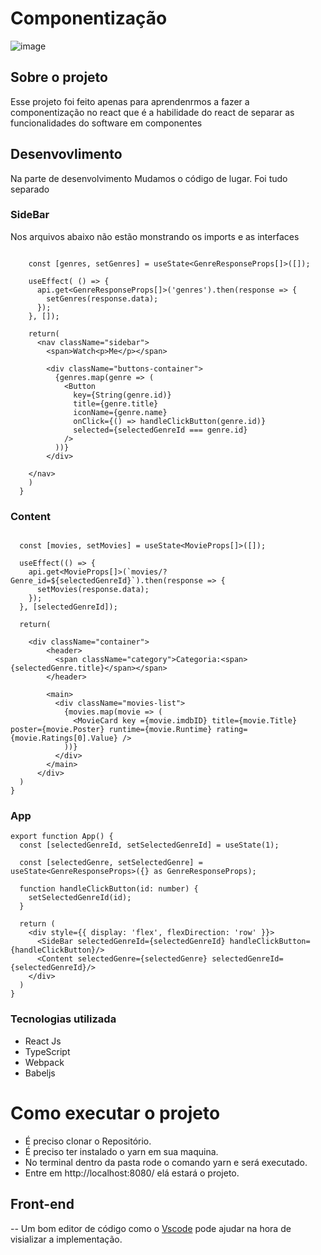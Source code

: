 #  Componentização

![image](https://user-images.githubusercontent.com/82763928/171521043-cca01edc-fbed-4b74-936f-77bb790c44cf.png)

## Sobre o projeto

Esse projeto foi feito apenas para aprendenrmos a fazer a componentização no react que é a habilidade do react de separar as funcionalidades do software em componentes

## Desenvovlimento 

Na parte de desenvolvimento Mudamos o código de lugar.
Foi tudo separado



### SideBar

Nos arquivos abaixo não estão monstrando os imports e as interfaces

``` export function SideBar({handleClickButton, selectedGenreId}: SideProps) {
  
    const [genres, setGenres] = useState<GenreResponseProps[]>([]);

    useEffect( () => {
      api.get<GenreResponseProps[]>('genres').then(response => {
        setGenres(response.data);
      });
    }, []);

    return(
      <nav className="sidebar">
        <span>Watch<p>Me</p></span>

        <div className="buttons-container">
          {genres.map(genre => (
            <Button
              key={String(genre.id)}
              title={genre.title}
              iconName={genre.name}
              onClick={() => handleClickButton(genre.id)}
              selected={selectedGenreId === genre.id}
            />
          ))}
        </div>

    </nav>
    )
  }

```


### Content

``` export function Content({ selectedGenreId, selectedGenre }: ContentProps) {
  
  const [movies, setMovies] = useState<MovieProps[]>([]);

  useEffect(() => {
    api.get<MovieProps[]>(`movies/?Genre_id=${selectedGenreId}`).then(response => {
      setMovies(response.data);
    });
  }, [selectedGenreId]);

  return(

    <div className="container">
        <header>
          <span className="category">Categoria:<span> {selectedGenre.title}</span></span>
        </header>

        <main>
          <div className="movies-list">
            {movies.map(movie => (
              <MovieCard key ={movie.imdbID} title={movie.Title} poster={movie.Poster} runtime={movie.Runtime} rating={movie.Ratings[0].Value} />
            ))}
          </div>
        </main>
      </div>
  )
}
```

### App

```
export function App() {
  const [selectedGenreId, setSelectedGenreId] = useState(1);
   
  const [selectedGenre, setSelectedGenre] = useState<GenreResponseProps>({} as GenreResponseProps);

  function handleClickButton(id: number) {
    setSelectedGenreId(id);
  }

  return (
    <div style={{ display: 'flex', flexDirection: 'row' }}>
      <SideBar selectedGenreId={selectedGenreId} handleClickButton={handleClickButton}/>
      <Content selectedGenre={selectedGenre} selectedGenreId={selectedGenreId}/>
    </div>
  )
}
```


### Tecnologias utilizada

- React Js
- TypeScript
- Webpack
- Babeljs


# Como executar o projeto

- É preciso clonar o Repositório.
- É preciso ter instalado o yarn em sua maquina.
- No terminal dentro da pasta rode o comando yarn e será executado.
- Entre em http://localhost:8080/ elá estará o projeto.


## Front-end

-- Um bom editor de código como o [Vscode](https://code.visualstudio.com/) pode ajudar na hora de visializar a implementação.

